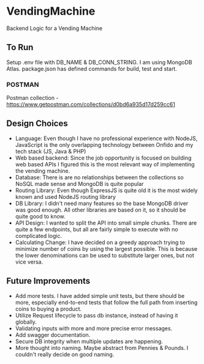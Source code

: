 # VendingMachine

Backend Logic for a Vending Machine

## To Run
Setup .env file with DB_NAME & DB_CONN_STRING. I am using MongoDB Atlas.
package.json has defined commands for build, test and start.
### POSTMAN
Postman collection - https://www.getpostman.com/collections/d0bd6a935d17d259cc61
## Design Choices
- Language: Even though I have no professional experience with NodeJS,
JavaScript is the only overlapping technology between Onfido and my tech stack (JS, Java & PHP)
- Web based backend: Since the job opportunity is focused on building web based APIs
I figured this is the most relevant way of implementing the vending machine.
- Database: There is are no relationships between the collections so NoSQL made 
sense and MongoDB is quite popular
- Routing Library: Even though ExpressJS is quite old it is the most widely 
known and used NodeJS routing library
- DB Library: I didn't need many features so the base MongoDB driver was good enough.
All other libraries are based on it, so it should be quite good to know.
- API Design: I wanted to split the API into small simple chunks. There are quite a few
endpoints, but all are fairly simple to execute with no complicated logic.
- Calculating Change: I have decided on a greedy approach trying to minimize number of coins
by using the largest possible. This is because the lower denominations can be used to substitute
larger ones, but not vice versa.

## Future Improvements
- Add more tests. I have added simple unit tests, but there should be more,
especially end-to-end tests that follow the full path from inserting coins to buying a product.
- Utilize Request lifecycle to pass db instance, instead of having it globally.
- Validating inputs with more and more precise error messages.
- Add swagger documentation.
- Secure DB integrity when multiple updates are happening.
- More thought into naming. Maybe abstract from Pennies & Pounds.
I couldn't really decide on good naming.
